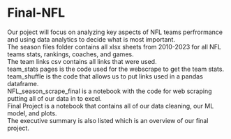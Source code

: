 # Final-NFL
Our poject will focus on analyzing key aspects of NFL teams perfrormance and using data analytics to decide what is most important.<br> 
The season files folder contains all xlsx sheets from 2010-2023 for all NFL teams stats, rankings, coaches, and games.<br>
The team links csv contains all links that were used. <br>
team_stats pages is the code used for the webscrape to get the team stats.<br>
team_shuffle is the code that allows us to put links used in a pandas dataframe. <br>
NFL_season_scrape_final is a notebook with the code for web scraping putting all of our data in to excel.<br>
Final Project is a notebook that contains all of our data cleaning, our ML model, and plots.<br>
The executive summary is also listed which is an overview of our final project.
